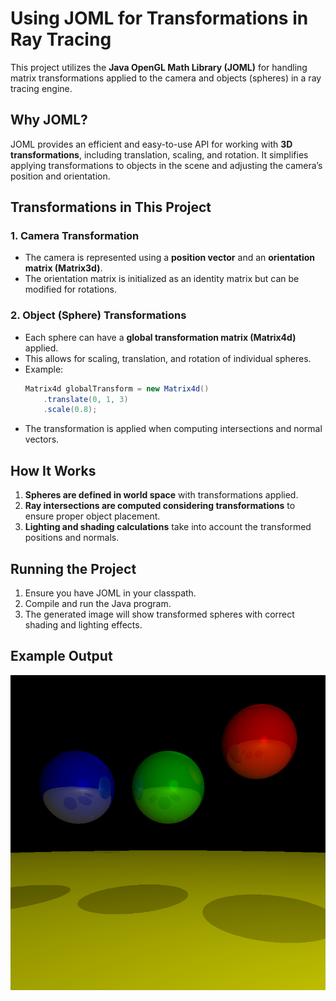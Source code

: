 # Using JOML for Transformations in Ray Tracing

This project utilizes the **Java OpenGL Math Library (JOML)** for handling matrix transformations applied to the camera and objects (spheres) in a ray tracing engine.

## Why JOML?
JOML provides an efficient and easy-to-use API for working with **3D transformations**, including translation, scaling, and rotation. It simplifies applying transformations to objects in the scene and adjusting the camera’s position and orientation.

## Transformations in This Project

### 1. **Camera Transformation**
   - The camera is represented using a **position vector** and an **orientation matrix (Matrix3d)**.
   - The orientation matrix is initialized as an identity matrix but can be modified for rotations.

### 2. **Object (Sphere) Transformations**
   - Each sphere can have a **global transformation matrix (Matrix4d)** applied.
   - This allows for scaling, translation, and rotation of individual spheres.
   - Example:
     ```java
     Matrix4d globalTransform = new Matrix4d()
         .translate(0, 1, 3)
         .scale(0.8);
     ```
   - The transformation is applied when computing intersections and normal vectors.

## How It Works
1. **Spheres are defined in world space** with transformations applied.
2. **Ray intersections are computed considering transformations** to ensure proper object placement.
3. **Lighting and shading calculations** take into account the transformed positions and normals.

## Running the Project
1. Ensure you have JOML in your classpath.
2. Compile and run the Java program.
3. The generated image will show transformed spheres with correct shading and lighting effects.

## Example Output
![Alt](https://github.com/7aidary/ICS415/blob/f3feb6fb02f3b434769f53e40cc5379c1b4e2812/Project1/%E2%80%8F%E2%80%8FAssignement5/output5.png)
